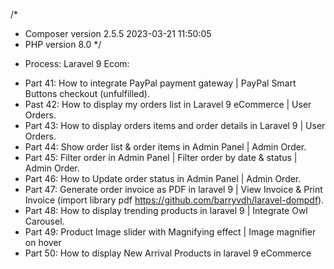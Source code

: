 /* 
* Composer version 2.5.5 2023-03-21 11:50:05
* PHP version 8.0
*/

- Process: Laravel 9 Ecom:
+ Part 41: How to integrate PayPal payment gateway | PayPal Smart Buttons checkout (unfulfilled).
+ Past 42: How to display my orders list in Laravel 9 eCommerce | User Orders.
+ Part 43: How to display orders items and order details in Laravel 9 | User Orders.
+ Part 44: Show order list & order items in Admin Panel | Admin Order.
+ Part 45: Filter order in Admin Panel | Filter order by date & status | Admin Order.
+ Part 46: How to Update order status in Admin Panel | Admin Order.
+ Part 47: Generate order invoice as PDF in laravel 9 | View Invoice & Print Invoice (import library pdf https://github.com/barryvdh/laravel-dompdf).
+ Part 48: How to display trending products in laravel 9 | Integrate Owl Carousel.
+ Part 49: Product Image slider with Magnifying effect | Image magnifier on hover
+ Part 50: How to display New Arrival Products in laravel 9 eCommerce
